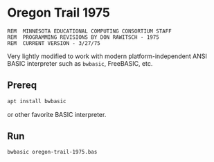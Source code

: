 # Oregon Trail 1975

```basic
REM  MINNESOTA EDUCATIONAL COMPUTING CONSORTIUM STAFF
REM  PROGRAMMING REVISIONS BY DON RAWITSCH - 1975
REM  CURRENT VERSION - 3/27/75
```

Very lightly modified to work with modern platform-independent ANSI BASIC interpreter such as `bwbasic`, FreeBASIC, etc.



## Prereq
```sh
apt install bwbasic
```

or other favorite BASIC interpreter.

## Run

```sh
bwbasic oregon-trail-1975.bas
```
